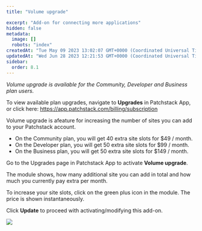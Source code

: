 ```yaml
---
title: "Volume upgrade"

excerpt: "Add-on for connecting more applications"
hidden: false
metadata: 
  image: []
  robots: "index"
createdAt: "Tue May 09 2023 13:02:07 GMT+0000 (Coordinated Universal Time)"
updatedAt: "Wed Jun 28 2023 12:21:53 GMT+0000 (Coordinated Universal Time)"
sidebar:
  order: 8.1
---
```


_Volume upgrade is available for the Community, Developer and Business plan users._  

To view available plan upgrades, navigate to **Upgrades** in Patchstack App, or click here:
<a href="https://app.patchstack.com/billing/subscription" target="_blank">https://app.patchstack.com/billing/subscription</a>

Volume upgrade is afeature for increasing the number of sites you can add to your Patchstack account.

- On the Community plan, you will get 40 extra site slots for $49 / month.
- On the Developer plan, you will get 50 extra site slots for $99 / month.
- On the Business plan, you will get 50 extra site slots for $149 / month.

Go to the Upgrades page in Patchstack App to activate **Volume upgrade**.

The module shows, how many additional site you can add in total and how much you currently pay extra per month.

To increase your site slots, click on the green plus icon in the module. 
The price is shown instantaneously.

Click **Update** to proceed with activating/modifying this add-on.

![](@images/patchstack-upgrades-volume-upgrade.png)